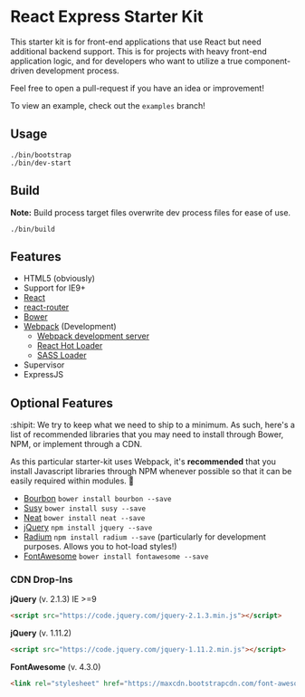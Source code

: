# React Express Starter Kit
This starter kit is for front-end applications that use React but need additional backend support. This is for projects with heavy front-end application logic, and for developers who want to utilize a true component-driven development process.

Feel free to open a pull-request if you have an idea or improvement!

To view an example, check out the `examples` branch!

## Usage
```
./bin/bootstrap
./bin/dev-start
```

## Build
__Note:__ Build process target files overwrite dev process files for ease of use.

```
./bin/build
```

## Features
- HTML5 (obviously)
- Support for IE9+
- [React](https://facebook.github.io/react/)
- [react-router](https://github.com/rackt/react-router)
- [Bower](http://bower.io)
- [Webpack](http://webpack.github.io/) (Development)
	- [Webpack development server](http://webpack.github.io/docs/webpack-dev-server.html)
	- [React Hot Loader](http://gaearon.github.io/react-hot-loader/)
	- [SASS Loader](https://github.com/jtangelder/sass-loader)
- Supervisor
- ExpressJS

## Optional Features
:shipit: We try to keep what we need to ship to a minimum. As such, here's a list of recommended libraries that you may need to install through Bower, NPM, or implement through a CDN.

As this particular starter-kit uses Webpack, it's __recommended__ that you install Javascript libraries through NPM whenever possible so that it can be easily required within modules. :money_with_wings:

- [Bourbon](http://bourbon.io/) `bower install bourbon --save`
- [Susy](http://susy.oddbird.net/) `bower install susy --save`
- [Neat](http://neat.bourbon.io/) `bower install neat --save`
- [jQuery](http://jquery.com/) `npm install jquery --save`
- [Radium](http://projects.formidablelabs.com/radium/) `npm install radium --save` (particularly for development purposes. Allows you to hot-load styles!)
- [FontAwesome](http://fortawesome.github.io/Font-Awesome/icons/) `bower install fontawesome --save`

### CDN Drop-Ins
**jQuery** (v. 2.1.3) IE >=9
```html
<script src="https://code.jquery.com/jquery-2.1.3.min.js"></script>
```
**jQuery** (v. 1.11.2)
```html
<script src="https://code.jquery.com/jquery-1.11.2.min.js"></script>
```
**FontAwesome** (v. 4.3.0)
```html
<link rel="stylesheet" href="https://maxcdn.bootstrapcdn.com/font-awesome/4.3.0/css/font-awesome.min.css">
```
